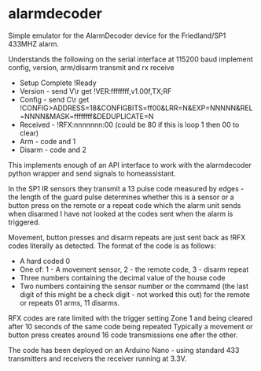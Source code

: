 # alarmdecoder

Simple emulator for the AlarmDecoder device for the Friedland/SP1 433MHZ alarm.

Understands the following on the serial interface at 115200 baud implement config, version, arm/disarm transmit
and rx receive

- Setup Complete !Ready
- Version - send V\r get !VER:ffffffff,v1.00f,TX;RF
- Config -  send C\r get !CONFIG>ADDRESS=18&CONFIGBITS=ff00&LRR=N&EXP=NNNNN&REL=NNNN&MASK=ffffffff&DEDUPLICATE=N
- Received - !RFX:nnnnnnn:00 (could be 80 if this is loop 1 then 00 to clear)
- Arm - code and 1  
- Disarm - code and 2

This implements enough of an API interface to work with the alarmdecoder python wrapper and send signals to
homeassistant.

In the SP1 IR sensors they transmit a 13 pulse code measured by edges - the length of the guard pulse determines
whether this is a sensor or a button press on the remote or a repeat code which the alarm unit sends when disarmed
I have not looked at the codes sent when the alarm is triggered.

Movement, button presses and disarm repeats are just sent back as !RFX codes literally as detected. The format of
the code is as follows:

- A hard coded 0
- One of: 1 - A movement sensor, 2 - the remote code, 3 - disarm repeat
- Three numbers containing the decimal value of the house code
- Two numbers containing the sensor number or the commamd (the last digit of this might be a check digit - 
not worked this out) for the remote or repeats 01 arms, 11 disarms.

RFX codes are rate limited with the trigger setting Zone 1 and being cleared after 10 seconds of the same code being repeated
Typically a movement or button press creates around 16 code transmissions one after the other.

The code has been deployed on an Arduino Nano - using standard 433 transmitters and receivers the receiver running at 3.3V.
